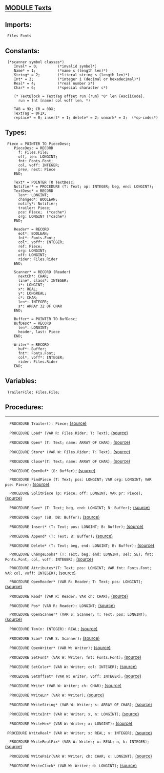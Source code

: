 
## [MODULE Texts](https://github.com/io-core/Edit/blob/main/Texts.Mod)

  ## Imports:
` Files Fonts`

## Constants:
```
 (*scanner symbol classes*)
    Inval* = 0;         (*invalid symbol*)
    Name* = 1;          (*name s (length len)*)
    String* = 2;        (*literal string s (length len)*)
    Int* = 3;           (*integer i (decimal or hexadecimal)*)
    Real* = 4;          (*real number x*)
    Char* = 6;          (*special character c*)

    (* TextBlock = TextTag offset run {run} "0" len {AsciiCode}.
      run = fnt [name] col voff len. *)

    TAB = 9X; CR = 0DX;
    TextTag = 0F1X;
    replace* = 0; insert* = 1; delete* = 2; unmark* = 3;  (*op-codes*)

```
## Types:
```
 Piece = POINTER TO PieceDesc;
    PieceDesc = RECORD
      f: Files.File;
      off, len: LONGINT;
      fnt: Fonts.Font;
      col, voff: INTEGER;
      prev, next: Piece
    END;

    Text* = POINTER TO TextDesc;
    Notifier* = PROCEDURE (T: Text; op: INTEGER; beg, end: LONGINT);
    TextDesc* = RECORD
      len*: LONGINT;
      changed*: BOOLEAN;
      notify*: Notifier;
      trailer: Piece;
      pce: Piece;  (*cache*)
      org: LONGINT (*cache*)
    END;

    Reader* = RECORD
      eot*: BOOLEAN;
      fnt*: Fonts.Font;
      col*, voff*: INTEGER;
      ref: Piece;
      org: LONGINT;
      off: LONGINT;
      rider: Files.Rider
    END;

    Scanner* = RECORD (Reader)
      nextCh*: CHAR;
      line*, class*: INTEGER;
      i*: LONGINT;
      x*: REAL;
      y*: LONGREAL;
      c*: CHAR;
      len*: INTEGER;
      s*: ARRAY 32 OF CHAR
    END;

    Buffer* = POINTER TO BufDesc;
    BufDesc* = RECORD
      len*: LONGINT;
      header, last: Piece
    END;

    Writer* = RECORD
      buf*: Buffer;
      fnt*: Fonts.Font;
      col*, voff*: INTEGER;
      rider: Files.Rider
    END;     

```
## Variables:
```
 TrailerFile: Files.File;

```
## Procedures:
---

`  PROCEDURE Trailer(): Piece;` [(source)](https://github.com/io-orig/System/blob/main/Texts.Mod#L77)


`  PROCEDURE Load* (VAR R: Files.Rider; T: Text);` [(source)](https://github.com/io-orig/System/blob/main/Texts.Mod#L83)


`  PROCEDURE Open* (T: Text; name: ARRAY OF CHAR);` [(source)](https://github.com/io-orig/System/blob/main/Texts.Mod#L109)


`  PROCEDURE Store* (VAR W: Files.Rider; T: Text);` [(source)](https://github.com/io-orig/System/blob/main/Texts.Mod#L127)


`  PROCEDURE Close*(T: Text; name: ARRAY OF CHAR);` [(source)](https://github.com/io-orig/System/blob/main/Texts.Mod#L161)


`  PROCEDURE OpenBuf* (B: Buffer);` [(source)](https://github.com/io-orig/System/blob/main/Texts.Mod#L169)


`  PROCEDURE FindPiece (T: Text; pos: LONGINT; VAR org: LONGINT; VAR pce: Piece);` [(source)](https://github.com/io-orig/System/blob/main/Texts.Mod#L174)


`  PROCEDURE SplitPiece (p: Piece; off: LONGINT; VAR pr: Piece);` [(source)](https://github.com/io-orig/System/blob/main/Texts.Mod#L186)


`  PROCEDURE Save* (T: Text; beg, end: LONGINT; B: Buffer);` [(source)](https://github.com/io-orig/System/blob/main/Texts.Mod#L201)


`  PROCEDURE Copy* (SB, DB: Buffer);` [(source)](https://github.com/io-orig/System/blob/main/Texts.Mod#L219)


`  PROCEDURE Insert* (T: Text; pos: LONGINT; B: Buffer);` [(source)](https://github.com/io-orig/System/blob/main/Texts.Mod#L228)


`  PROCEDURE Append* (T: Text; B: Buffer);` [(source)](https://github.com/io-orig/System/blob/main/Texts.Mod#L247)


`  PROCEDURE Delete* (T: Text; beg, end: LONGINT; B: Buffer);` [(source)](https://github.com/io-orig/System/blob/main/Texts.Mod#L251)


`  PROCEDURE ChangeLooks* (T: Text; beg, end: LONGINT; sel: SET; fnt: Fonts.Font; col, voff: INTEGER);` [(source)](https://github.com/io-orig/System/blob/main/Texts.Mod#L269)


`  PROCEDURE Attributes*(T: Text; pos: LONGINT; VAR fnt: Fonts.Font; VAR col, voff: INTEGER);` [(source)](https://github.com/io-orig/System/blob/main/Texts.Mod#L286)


`  PROCEDURE OpenReader* (VAR R: Reader; T: Text; pos: LONGINT);` [(source)](https://github.com/io-orig/System/blob/main/Texts.Mod#L293)


`  PROCEDURE Read* (VAR R: Reader; VAR ch: CHAR);` [(source)](https://github.com/io-orig/System/blob/main/Texts.Mod#L300)


`  PROCEDURE Pos* (VAR R: Reader): LONGINT;` [(source)](https://github.com/io-orig/System/blob/main/Texts.Mod#L311)


`  PROCEDURE OpenScanner* (VAR S: Scanner; T: Text; pos: LONGINT);` [(source)](https://github.com/io-orig/System/blob/main/Texts.Mod#L317)


`  PROCEDURE Ten(n: INTEGER): REAL;` [(source)](https://github.com/io-orig/System/blob/main/Texts.Mod#L325)


`  PROCEDURE Scan* (VAR S: Scanner);` [(source)](https://github.com/io-orig/System/blob/main/Texts.Mod#L335)


`  PROCEDURE OpenWriter* (VAR W: Writer);` [(source)](https://github.com/io-orig/System/blob/main/Texts.Mod#L402)


`  PROCEDURE SetFont* (VAR W: Writer; fnt: Fonts.Font);` [(source)](https://github.com/io-orig/System/blob/main/Texts.Mod#L408)


`  PROCEDURE SetColor* (VAR W: Writer; col: INTEGER);` [(source)](https://github.com/io-orig/System/blob/main/Texts.Mod#L412)


`  PROCEDURE SetOffset* (VAR W: Writer; voff: INTEGER);` [(source)](https://github.com/io-orig/System/blob/main/Texts.Mod#L416)


`  PROCEDURE Write* (VAR W: Writer; ch: CHAR);` [(source)](https://github.com/io-orig/System/blob/main/Texts.Mod#L420)


`  PROCEDURE WriteLn* (VAR W: Writer);` [(source)](https://github.com/io-orig/System/blob/main/Texts.Mod#L433)


`  PROCEDURE WriteString* (VAR W: Writer; s: ARRAY OF CHAR);` [(source)](https://github.com/io-orig/System/blob/main/Texts.Mod#L437)


`  PROCEDURE WriteInt* (VAR W: Writer; x, n: LONGINT);` [(source)](https://github.com/io-orig/System/blob/main/Texts.Mod#L443)


`  PROCEDURE WriteHex* (VAR W: Writer; x: LONGINT);` [(source)](https://github.com/io-orig/System/blob/main/Texts.Mod#L459)


` PROCEDURE WriteReal* (VAR W: Writer; x: REAL; n: INTEGER);` [(source)](https://github.com/io-orig/System/blob/main/Texts.Mod#L470)


`  PROCEDURE WriteRealFix* (VAR W: Writer; x: REAL; n, k: INTEGER);` [(source)](https://github.com/io-orig/System/blob/main/Texts.Mod#L500)


`  PROCEDURE WritePair(VAR W: Writer; ch: CHAR; x: LONGINT);` [(source)](https://github.com/io-orig/System/blob/main/Texts.Mod#L521)


`  PROCEDURE WriteClock* (VAR W: Writer; d: LONGINT);` [(source)](https://github.com/io-orig/System/blob/main/Texts.Mod#L526)

